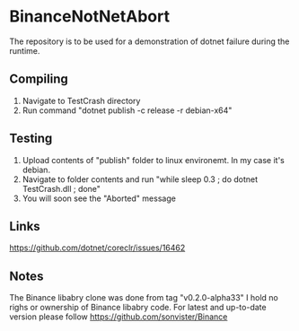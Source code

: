 # BinanceNotNetAbort
The repository is to be used for a demonstration of dotnet failure during the runtime.

## Compiling
1. Navigate to TestCrash directory
2. Run command "dotnet publish -c release -r debian-x64"

## Testing
1. Upload contents of "publish" folder to linux environemt. In my case it's debian.
2. Navigate to folder contents and run "while sleep 0.3 ; do dotnet TestCrash.dll ; done"
3. You will soon see the "Aborted" message

## Links
https://github.com/dotnet/coreclr/issues/16462

## Notes
The Binance libabry clone was done from tag "v0.2.0-alpha33"
I hold no righs or ownership of Binance libabry code. For latest and up-to-date version please follow  https://github.com/sonvister/Binance



